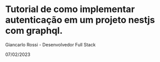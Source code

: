# Tutorial de como implementar autenticação em um projeto nestjs com graphql.

Giancarlo Rossi - Desenvolvedor Full Stack 

07/02/2023